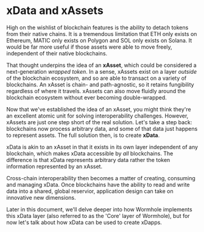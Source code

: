 # xData and xAssets

High on the wishlist of blockchain features is the ability to detach tokens from their native chains. It is a tremendous limitation that ETH only exists on Ethereum, MATIC only exists on Polygon and SOL only exists on Solana. It would be far more useful if those assets were able to move freely, independent of their native blockchains.

That thought underpins the idea of an **xAsset**, which could be considered a next-generation _wrapped token_. In a sense, xAssets exist on a layer _outside_ of the blockchain ecosystem, and so are able to transact on a variety of blockchains. An xAsset is chain- and path-agnostic, so it retains fungibility regardless of where it travels. xAssets can also move fluidly around the blockchain ecosystem without ever becoming double-wrapped. 

Now that we've established the idea of an xAsset, you might think they're an excellent atomic unit for solving interoperability challenges. However, xAssets are just one step short of the real solution. Let's take a step back: blockchains now process arbitrary data, and some of that data just happens to represent assets. The full solution then, is to create **xData**.

xData is akin to an xAsset in that it exists in its own layer independent of any blockchain, which makes xData accessible by _all_ blockchains. The  difference is that xData represents arbitrary data rather the token information represented by an xAsset.

Cross-chain interoperability then becomes a matter of creating, consuming and managing xData. Once blockchains have the ability to read and write data into a shared, global reservior, application design can take on innovative new dimensions.

Later in this document, we'll delve deeper into how Wormhole implements this xData layer (also referred to as the 'Core' layer of Wormhole), but for now let's talk about how xData can be used to create xDapps.
